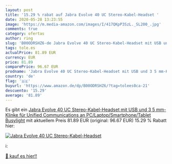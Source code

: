 ```yaml
---
layout: post
title: '15.29 % rabat auf Jabra Evolve 40 UC Stereo-Kabel-Headset '
date: 2020-05-28 13:23:55
image: 'https://m.media-amazon.com/images/I/417QKpP3SzL._SL200_.jpg'
comments: true
category: ofertas
author: ring
slug: 'B00ODRSHZ6-de Jabra Evolve 40 UC Stereo-Kabel-Headset mit USB und 3 5...'
tags: tole.es
actualPrice: 81.89 EUR
currency: EUR
price: 81.89
comparePrice: 96.67 EUR
prodname: 'Jabra Evolve 40 UC Stereo-Kabel-Headset mit USB und 3 5 mm-Klinke für Unified Communications an PC/Laptop/Smartphone/Tablet  Busylight'
country: 'de'
flag: '🇩🇪'
buyurl: 'https://www.amazon.de/dp/B00ODRSHZ6/?tag=tolees0ca-21'
descuento: '15.29'
average: '81.89'
---
```


Es gibt ein [Jabra Evolve 40 UC Stereo-Kabel-Headset mit USB und 3 5 mm-Klinke für Unified Communications an PC/Laptop/Smartphone/Tablet  Busylight](https://www.amazon.de/dp/B00ODRSHZ6/?tag=tolees0ca-21) mit aktuellem Preis 81.89 EUR (original: 96.67 EUR) 15.29 % Rabatt hier:

[![Jabra Evolve 40 UC Stereo-Kabel-Headset ](https://m.media-amazon.com/images/I/417QKpP3SzL._SL200_.jpg)](https://www.amazon.de/dp/B00ODRSHZ6/?tag=tolees0ca-21)

ℹ️:


[🛒 kauf es hier!!](https://www.amazon.de/dp/B00ODRSHZ6/?tag=tolees0ca-21)
